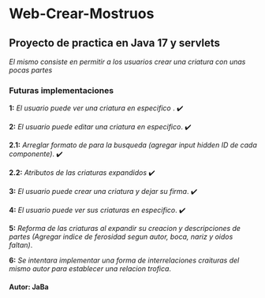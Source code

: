 # Web-Crear-Mostruos

## Proyecto de practica en Java 17 y servlets

_El mismo consiste en permitir a los usuarios crear una criatura con unas pocas partes_

### Futuras implementaciones

**1:** _El usuario puede ver una criatura en especifico_ . ✔️

**2:** _El usuario puede editar una criatura en especifico_. ✔️

**2.1:** _Arreglar formato de para la busqueda (agregar input hidden ID de cada componente)_. ✔️

**2.2:** _Atributos de las criaturas expandidos_ ✔️

**3:** _El usuario puede crear una criatura y dejar su firma_. ✔️

**4:** _El usuario puede ver sus criaturas en especifico_. ✔️

**5:** _Reforma de las criaturas al expandir su creacion y descripciones de partes (Agregar indice de ferosidad segun autor, boca, nariz y oidos faltan)_.

**6:** _Se intentara implementar una forma de interrelaciones craituras del mismo autor para establecer una relacion trofica_.

#### Autor: JaBa
